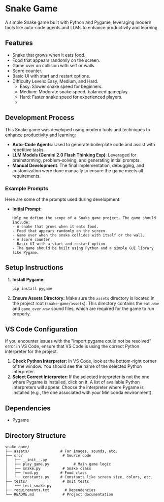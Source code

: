# Snake Game

A simple Snake game built with Python and Pygame, leveraging modern tools like auto-code agents and LLMs to enhance productivity and learning.

## Features

- Snake that grows when it eats food.
- Food that appears randomly on the screen.
- Game over on collision with self or walls.
- Score counter.
- Basic UI with start and restart options.
- Difficulty Levels: Easy, Medium, and Hard.
  - Easy: Slower snake speed for beginners.
  - Medium: Moderate snake speed, balanced gameplay.
  - Hard: Faster snake speed for experienced players.
  - 
## Development Process

This Snake game was developed using modern tools and techniques to enhance productivity and learning:
- **Auto-Code Agents**: Used to generate boilerplate code and assist with repetitive tasks.
- **LLM Models (Gemini 2.0 Flash Thinking Exp)**: Leveraged for brainstorming, problem-solving, and generating initial prompts.
- **Manual Development**: The final implementation, debugging, and customization were done manually to ensure the game meets all requirements.

### Example Prompts
Here are some of the prompts used during development:
- **Initial Prompt**:  
  ```
  Help me define the scope of a Snake game project. The game should include:
  - A snake that grows when it eats food.
  - Food that appears randomly on the screen.
  - Game over when the snake collides with itself or the wall.
  - A score counter.
  - Basic UI with a start and restart option.
  - The game should be built using Python and a simple GUI library like Pygame.
  
## Setup Instructions

1. **Install Pygame:**
   ```bash
   pip install pygame
   ```

2. **Ensure Assets Directory:**
   Make sure the `assets` directory is located in the project root (`snake-game/assets`). This directory contains the `eat.wav` and `game_over.wav` sound files, which are required for the game to run properly.

## VS Code Configuration

If you encounter issues with the "import pygame could not be resolved" error in VS Code, ensure that VS Code is using the correct Python interpreter for the project.

1.  **Check Python Interpreter:** In VS Code, look at the bottom-right corner of the window. You should see the name of the selected Python interpreter.
2.  **Select Correct Interpreter:** If the selected interpreter is not the one where Pygame is installed, click on it. A list of available Python interpreters will appear. Choose the interpreter where Pygame is installed (e.g., the one associated with your Miniconda environment).

## Dependencies

- Pygame

## Directory Structure

```
snake-game/
├── assets/              # For images, sounds, etc.
├── src/                  # Source code
│   ├── __init__.py
│   ├── play_game.py           # Main game logic
│   ├── snake.py          # Snake class
│   ├── food.py          # Food class
│   └── constants.py     # Constants like screen size, colors, etc.
├── tests/                # Unit tests
│   └── test_snake.py
├── requirements.txt       # Dependencies
└── README.md             # Project documentation
```

